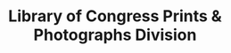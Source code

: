 ---
layout: repo
title: "Library of Congress Prints & Photographs Division"
id: 24558
permalink: repos/24558/
---
